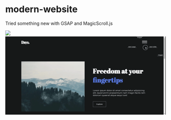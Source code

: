 # modern-website
Tried something new with GSAP and MagicScroll.js

![](/gifs/Website%20(1).gif)
![](/gifs/Website%20(2).gif)
